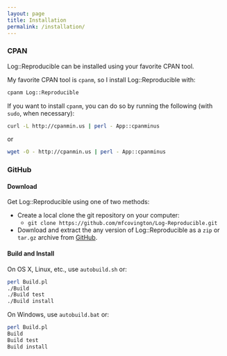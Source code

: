 ```yaml
---
layout: page
title: Installation
permalink: /installation/
---
```


### CPAN

Log::Reproducible can be installed using your favorite CPAN tool.

My favorite CPAN tool is `cpanm`, so I install Log::Reproducible with:

```sh
cpanm Log::Reproducible
```

If you want to install `cpanm`, you can do so by running the following (with `sudo`, when necessary):

```sh
curl -L http://cpanmin.us | perl - App::cpanminus
```

or 

```sh
wget -O - http://cpanmin.us | perl - App::cpanminus
```

### GitHub

#### Download

Get Log::Reproducible using one of two methods:

- Create a local clone the git repository on your computer:
    - `git clone https://github.com/mfcovington/Log-Reproducible.git`
- Download and extract the any version of Log::Reproducible as a `zip` or `tar.gz` archive from [GitHub](https://github.com/mfcovington/Log-Reproducible/releases).

#### Build and Install

On OS X, Linux, etc., use `autobuild.sh` or:

```sh
perl Build.pl
./Build
./Build test
./Build install
```

On Windows, use `autobuild.bat` or:

```sh
perl Build.pl
Build
Build test
Build install
```

